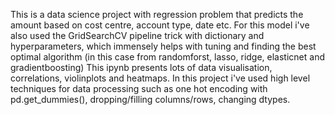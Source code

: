 This is a data science project with regression problem that predicts the amount based on cost centre, account type, date etc.
For this model i've also used the GridSearchCV pipeline trick with dictionary and hyperparameters, 
which immensely helps with tuning and finding the best optimal algorithm (in this case from randomforst, lasso, ridge, elasticnet and gradientboosting)
This ipynb presents lots of data visualisation, correlations, violinplots and heatmaps. 
In this project i've used high level techniques for data processing such as one hot encoding with pd.get_dummies(), dropping/filling columns/rows,
changing dtypes.
